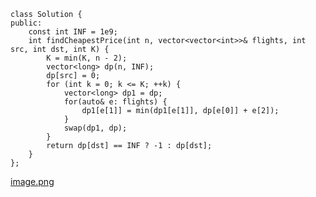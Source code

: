 ```
class Solution {
public:
    const int INF = 1e9;
    int findCheapestPrice(int n, vector<vector<int>>& flights, int src, int dst, int K) {
        K = min(K, n - 2);
        vector<long> dp(n, INF);
        dp[src] = 0;
        for (int k = 0; k <= K; ++k) {
            vector<long> dp1 = dp;
            for(auto& e: flights) {
                dp1[e[1]] = min(dp1[e[1]], dp[e[0]] + e[2]);
            }
            swap(dp1, dp);
        }
        return dp[dst] == INF ? -1 : dp[dst];
    }
};
```

 [image.png](https://pic.leetcode-cn.com/f53af497ac2ed5058a63de778bb566cd0abcb46a41666c18fcc351b27618cfdd-image.png)
